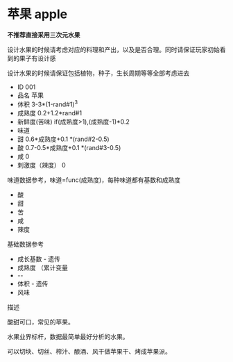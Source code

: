 # 苹果 apple

**不推荐直接采用三次元水果**

设计水果的时候请考虑对应的料理和产出，以及是否合理。同时请保证玩家初始看到的果子有设计感

设计水果的时候请保证包括植物，种子，生长周期等等全部考虑进去

* ID 001
* 品名 苹果
* 体积 3-3*(1-rand#1)<sup>3</sup>
* 成熟度 0.2+1.2*rand#1
* 新鲜度(苦味) if(成熟度>1),(成熟度-1)*0.2
* 味道
* 甜 0.6*成熟度+0.1 *(rand#2-0.5)
* 酸 0.7-0.5*成熟度+0.1 *(rand#3-0.5)
* 咸 0
* 刺激度（辣度） 0

味道数据参考，味道=func(成熟度)，每种味道都有基数和成熟度

* 酸
* 甜
* 苦
* 咸
* 辣度

基础数据参考

* 成长基数 - 遗传
* 成熟度 （累计变量
* --
* 体积 - 遗传
* 风味



描述

酸甜可口，常见的苹果。

水果业界标杆，数据最简单最好分析的水果。

可以切块、切丝、榨汁、酿酒、风干做苹果干、烤成苹果派。

